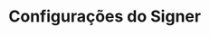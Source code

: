 ﻿# Configurações do Signer

<!-- link to version in English -->
<div data-alt-locales="en-us"></div>